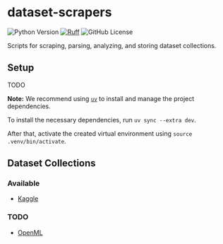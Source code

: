 # dataset-scrapers

![Python Version](https://img.shields.io/python/required-version-toml?tomlFilePath=https%3A%2F%2Fraw.githubusercontent.com%2Flbhm%2Fdataset-scrapers%2Fmain%2Fpyproject.toml)
[![Ruff](https://img.shields.io/endpoint?url=https://raw.githubusercontent.com/astral-sh/ruff/main/assets/badge/v2.json)](https://github.com/astral-sh/ruff)
![GitHub License](https://img.shields.io/github/license/lbhm/dataset-scrapers)

Scripts for scraping, parsing, analyzing, and storing dataset collections.

## Setup

TODO

**Note:** We recommend using [`uv`](https://docs.astral.sh/uv/) to install and manage the project dependencies.

To install the necessary dependencies, run `uv sync --extra dev`.

After that, activate the created virtual environment using `source .venv/bin/activate`.

## Dataset Collections

### Available

- [Kaggle](https://www.kaggle.com/datasets)

### TODO

- [OpenML](https://www.openml.org/search?type=data&sort=runs&status=active)
